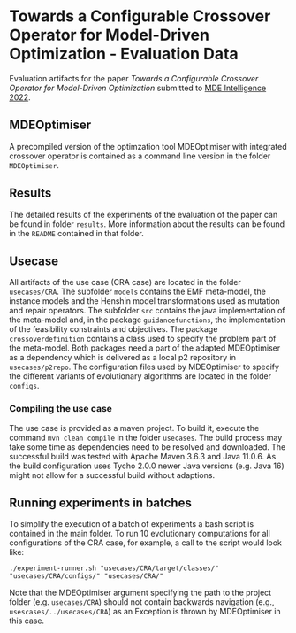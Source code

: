 # Towards a Configurable Crossover Operator for Model-Driven Optimization - Evaluation Data
Evaluation artifacts for the paper _Towards a Configurable Crossover Operator for Model-Driven Optimization_ submitted to [MDE Intelligence 2022](https://mde-intelligence.github.io/).

## MDEOptimiser
A precompiled version of the optimzation tool MDEOptimiser with integrated crossover operator is contained as a command line version in the folder `MDEOptimiser`. 

## Results
The detailed results of the experiments of the evaluation of the paper can be found in folder `results`.
More information about the results can be found in the `README` contained in that folder.

## Usecase
All artifacts of the use case (CRA case) are located in the folder `usecases/CRA`. 
The subfolder `models` contains the EMF meta-model, the instance models and the Henshin model transformations used as mutation and repair operators.
The subfolder `src` contains the java implementation of the meta-model and, in the package `guidancefunctions`, the implementation of the feasibility constraints and objectives. The package `crossoverdefinition` contains a class used to specify the problem part of the meta-model. Both packages need a part of the adapted MDEOptimiser as a dependency which is delivered as a local p2 repository in `usecases/p2repo`.
The configuration files used by MDEOptimiser to specify the different variants of evolutionary algorithms are located in the folder `configs`.

### Compiling the use case
The use case is provided as a maven project.
To build it, execute the command `mvn clean compile` in the folder `usecases`.
The build process may take some time as dependencies need to be resolved and downloaded.
The successful build was tested with Apache Maven 3.6.3 and Java 11.0.6. 
As the build configuration uses Tycho 2.0.0 newer Java versions (e.g. Java 16) might not allow for a successful build without adaptions.

## Running experiments in batches
To simplify the execution of a batch of experiments a bash script is contained in the main folder. To run 10 evolutionary computations for all configurations of the CRA case, for example, a call to the script would look like:

`./experiment-runner.sh "usecases/CRA/target/classes/" "usecases/CRA/configs/" "usecases/CRA/"`

Note that the MDEOptimiser argument specifying the path to the project folder (e.g. `usecases/CRA`) 
should not contain backwards navigation (e.g., `usescases/../usecases/CRA`) as an Exception is thrown by MDEOptimiser in this case.
